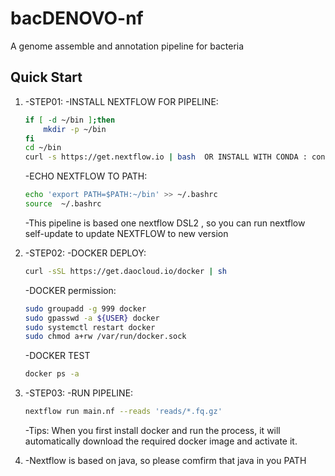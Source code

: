 # bacDENOVO-nf
 A genome assemble and annotation pipeline for bacteria

## Quick Start
1. -STEP01:
	-INSTALL NEXTFLOW FOR PIPELINE: 
	```bash
	if [ -d ~/bin ];then
		mkdir -p ~/bin
	fi
	cd ~/bin
	curl -s https://get.nextflow.io | bash  OR INSTALL WITH CONDA : conda install nextflow 
	```
	-ECHO NEXTFLOW TO PATH:
	```bash
	echo 'export PATH=$PATH:~/bin' >> ~/.bashrc
	source  ~/.bashrc
	```
	-This pipeline is based one nextflow DSL2 , so you can run nextflow self-update to update NEXTFLOW to new version

2. -STEP02:
	-DOCKER DEPLOY:
	```bash
	curl -sSL https://get.daocloud.io/docker | sh
	```
	-DOCKER permission:
	```bash
	sudo groupadd -g 999 docker
	sudo gpasswd -a ${USER} docker
	sudo systemctl restart docker
	sudo chmod a+rw /var/run/docker.sock
	```
	-DOCKER TEST
	```bash
	docker ps -a
	```
3. -STEP03:
	-RUN PIPELINE:
	```bash
	nextflow run main.nf --reads 'reads/*.fq.gz'	
	```
	-Tips: When you first install docker and run the process, it will automatically download the required docker image and activate it.

4. -Nextflow is based on java, so please comfirm that java in you PATH